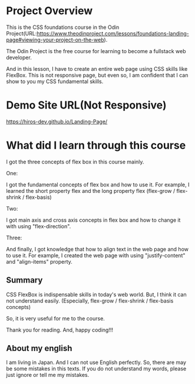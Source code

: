 # Project Overview

This is the CSS foundations course in the Odin Project(URL:https://www.theodinproject.com/lessons/foundations-landing-page#viewing-your-project-on-the-web).

The Odin Project is the free course for learning to become a fullstack web developer.

And in this lesson, I have to create an entire web page using CSS skills like FlexBox.
This is not responsive page, but even so, I am confident that I can show to you my CSS fundamental skills.

# Demo Site URL(Not Responsive)

https://hiros-dev.github.io/Landing-Page/

# What did I learn through this course

I got the three concepts of flex box in this course mainly.

One:

I got the fundamental concepts of flex box and how to use it.
For example, I learned the short property flex and the long property flex (flex-grow / flex-shrink / flex-basis)

Two:

I got main axis and cross axis concepts in flex box and how to change it with using "flex-direction".

Three:

And finally, I got knowledge that how to align text in the web page and how to use it.
For example, I created the web page with using "justify-content" and "align-items" property.

## Summary

CSS FlexBox is indispensable skills in today's web world.
But, I think it can not understand easily. (Especially, flex-grow / flex-shrink / flex-basis concepts)

So, it is very useful for me to the course.

Thank you for reading.
And, happy coding!!!

## About my english

I am living in Japan. And I can not use English perfectly.
So, there are may be some mistakes in this texts.
If you do not understand my words, please just ignore or tell me my mistakes. 